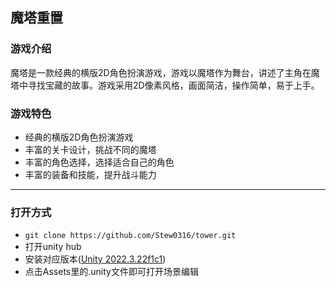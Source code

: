 ## 魔塔重置

### 游戏介绍

魔塔是一款经典的横版2D角色扮演游戏，游戏以魔塔作为舞台，讲述了主角在魔塔中寻找宝藏的故事。游戏采用2D像素风格，画面简洁，操作简单，易于上手。

### 游戏特色

- 经典的横版2D角色扮演游戏
- 丰富的关卡设计，挑战不同的魔塔
- 丰富的角色选择，选择适合自己的角色
- 丰富的装备和技能，提升战斗能力

*** 
### 打开方式
- `git clone https://github.com/Stew0316/tower.git`
- 打开unity hub
- 安装对应版本([Unity 2022.3.22f1c1](https://unity.com/cn/releases/editor/whats-new/2022.3.22))
- 点击Assets里的.unity文件即可打开场景编辑
